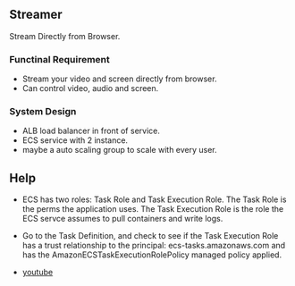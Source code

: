 ## Streamer
Stream Directly from Browser.

### Functinal Requirement
- Stream your video and screen directly from browser.
- Can control video, audio and screen.

### System Design
- ALB load balancer in front of service.
- ECS service with 2 instance.
- maybe a auto scaling group to scale with every user.


## Help
- ECS has two roles: Task Role and Task Execution Role. The Task Role is the perms the application uses. The Task Execution Role is the role the ECS servce assumes to pull containers and write logs.
- Go to the Task Definition, and check to see if the Task Execution Role has a trust relationship to the principal: ecs-tasks.amazonaws.com and has the AmazonECSTaskExecutionRolePolicy managed policy applied.

- [youtube](https://www.youtube.com/watch?v=fb2zJlcE1bE)
